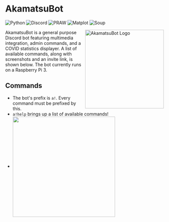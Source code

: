 # AkamatsuBot

![Python][1] ![Discord][2] ![PRAW][3] ![Matplot][4] ![Soup][5]

<img src="https://i.imgur.com/ktIpxg1.png" align="right"
     alt="AkamatsuBot Logo" width="250" height="250">
     
AkamatsuBot is a general purpose Discord bot featuring multimedia integration, admin commands, and a COVID statistics displayer.
A list of available commands, along with screenshots and an invite link, is shown below. The bot currently runs on a Raspberry Pi 3.

## Commands

* The bot's prefix is `a!`. Every command must be prefixed by this.
* `a!help` brings up a list of available commands!
* <img align="center" style="float: centrer; margin: 0 10px 0 0;" src="https://i.imgur.com/Ntf4Z0Z.png" height="319" width="325.5"/>

[1]: https://img.shields.io/badge/python%20-3.8.1-blue
[2]: https://img.shields.io/badge/discord.py-1.5.1-%235d8aa8
[3]: https://img.shields.io/badge/asyncpraw-7.1.0-red
[4]: https://img.shields.io/badge/matplotlib-3.3.3-orange
[5]: https://img.shields.io/badge/beautifulsoup-4.9.3-lightgrey
[6]: https://i.imgur.com/Ntf4Z0Z.png